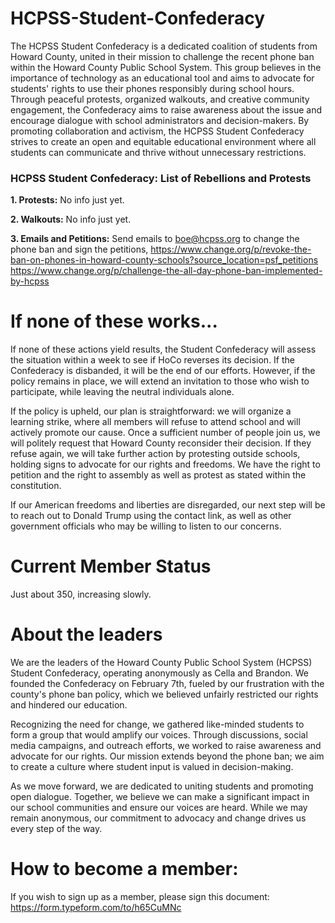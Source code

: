 # HCPSS-Student-Confederacy
The HCPSS Student Confederacy is a dedicated coalition of students from Howard County, united in their mission to challenge the recent phone ban within the Howard County Public School System. This group believes in the importance of technology as an educational tool and aims to advocate for students' rights to use their phones responsibly during school hours. Through peaceful protests, organized walkouts, and creative community engagement, the Confederacy aims to raise awareness about the issue and encourage dialogue with school administrators and decision-makers. By promoting collaboration and activism, the HCPSS Student Confederacy strives to create an open and equitable educational environment where all students can communicate and thrive without unnecessary restrictions.


### HCPSS Student Confederacy: List of Rebellions and Protests

**1. Protests:**
No info just yet.

**2. Walkouts:**
No info just yet.

**3. Emails and Petitions:**
Send emails to boe@hcpss.org to change the phone ban and sign the petitions, https://www.change.org/p/revoke-the-ban-on-phones-in-howard-county-schools?source_location=psf_petitions
https://www.change.org/p/challenge-the-all-day-phone-ban-implemented-by-hcpss

# If none of these works...
If none of these actions yield results, the Student Confederacy will assess the situation within a week to see if HoCo reverses its decision. If the Confederacy is disbanded, it will be the end of our efforts. However, if the policy remains in place, we will extend an invitation to those who wish to participate, while leaving the neutral individuals alone.

If the policy is upheld, our plan is straightforward: we will organize a learning strike, where all members will refuse to attend school and will actively promote our cause. Once a sufficient number of people join us, we will politely request that Howard County reconsider their decision. If they refuse again, we will take further action by protesting outside schools, holding signs to advocate for our rights and freedoms. We have the right to petition and the right to assembly as well as protest as stated within the constitution. 

If our American freedoms and liberties are disregarded, our next step will be to reach out to Donald Trump using the contact link, as well as other government officials who may be willing to listen to our concerns.

# Current Member Status
Just about 350, increasing slowly. 


# About the leaders
We are the leaders of the Howard County Public School System (HCPSS) Student Confederacy, operating anonymously as Cella and Brandon. We founded the Confederacy on February 7th, fueled by our frustration with the county's phone ban policy, which we believed unfairly restricted our rights and hindered our education.

Recognizing the need for change, we gathered like-minded students to form a group that would amplify our voices. Through discussions, social media campaigns, and outreach efforts, we worked to raise awareness and advocate for our rights. Our mission extends beyond the phone ban; we aim to create a culture where student input is valued in decision-making.

As we move forward, we are dedicated to uniting students and promoting open dialogue. Together, we believe we can make a significant impact in our school communities and ensure our voices are heard. While we may remain anonymous, our commitment to advocacy and change drives us every step of the way.


# How to become a member:
If you wish to sign up as a member, please sign this document: 
https://form.typeform.com/to/h65CuMNc
